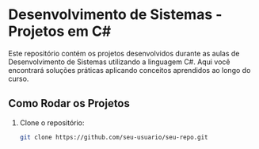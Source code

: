 # Desenvolvimento de Sistemas - Projetos em C#

Este repositório contém os projetos desenvolvidos durante as aulas de Desenvolvimento de Sistemas utilizando a linguagem C#. Aqui você encontrará soluções práticas aplicando conceitos aprendidos ao longo do curso.

## Como Rodar os Projetos

1. Clone o repositório:
   ```bash
   git clone https://github.com/seu-usuario/seu-repo.git
